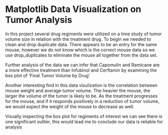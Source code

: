 # Matplotlib Data Visualization on Tumor Analysis 

In this project several drug regiments were utilized on a time study of tumor volume size in relation with the treatment drug. To begin we needed to clean and drop duplicate data. There appears to be an entry for the same mouse, however we do not know which is the correct mouse data so we use drop_duplicates to eliminate the mouse all together from the data set. 

Further analysis of the data we can infer that Capomulin and Ramicane are a more effective treatment than Infubinol and Cerftamin by examining the box plot of 'Final Tumor Volume by Drug'

Another interesting find in this data visulization is the correlation between mouse weight and average tumor volume. The heavier the mouse, the larger the volume of the tumor is likely to be. As the treatment progresses for the mouse, and if it responds positively in a reduction of tumor volume, we would expect the weight of the mouse to decrease as well.

Visually inspecting the box plot for regiments of interest we can see there is one significant outlier, this would lead me to conclude our data is reliable for analysis
